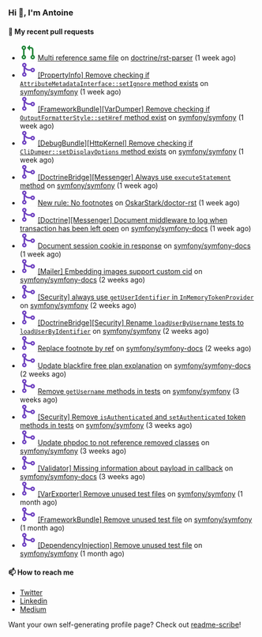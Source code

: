 ### Hi 👋, I'm Antoine

#### 👷 My recent pull requests

- ![](./assets/pr-open.svg) [Multi reference same file](https://github.com/doctrine/rst-parser/pull/276) on [doctrine/rst-parser](https://github.com/doctrine/rst-parser) (1 week ago)
- ![](./assets/pr-merged.svg) [[PropertyInfo] Remove checking if `AttributeMetadataInterface::setIgnore` method exists](https://github.com/symfony/symfony/pull/51607) on [symfony/symfony](https://github.com/symfony/symfony) (1 week ago)
- ![](./assets/pr-merged.svg) [[FrameworkBundle][VarDumper] Remove checking if `OutputFormatterStyle::setHref` method exist](https://github.com/symfony/symfony/pull/51606) on [symfony/symfony](https://github.com/symfony/symfony) (1 week ago)
- ![](./assets/pr-merged.svg) [[DebugBundle][HttpKernel] Remove checking if `CliDumper::setDisplayOptions` method exists](https://github.com/symfony/symfony/pull/51605) on [symfony/symfony](https://github.com/symfony/symfony) (1 week ago)
- ![](./assets/pr-merged.svg) [[DoctrineBridge][Messenger] Always use `executeStatement` method](https://github.com/symfony/symfony/pull/51587) on [symfony/symfony](https://github.com/symfony/symfony) (1 week ago)
- ![](./assets/pr-merged.svg) [New rule: No footnotes](https://github.com/OskarStark/doctor-rst/pull/1494) on [OskarStark/doctor-rst](https://github.com/OskarStark/doctor-rst) (1 week ago)
- ![](./assets/pr-merged.svg) [[Doctrine][Messenger] Document middleware to log when transaction has been left open](https://github.com/symfony/symfony-docs/pull/18833) on [symfony/symfony-docs](https://github.com/symfony/symfony-docs) (1 week ago)
- ![](./assets/pr-merged.svg) [Document session cookie in response](https://github.com/symfony/symfony-docs/pull/18832) on [symfony/symfony-docs](https://github.com/symfony/symfony-docs) (1 week ago)
- ![](./assets/pr-merged.svg) [[Mailer] Embedding images support custom cid](https://github.com/symfony/symfony-docs/pull/18817) on [symfony/symfony-docs](https://github.com/symfony/symfony-docs) (2 weeks ago)
- ![](./assets/pr-merged.svg) [[Security] always use `getUserIdentifier` in `InMemoryTokenProvider`](https://github.com/symfony/symfony/pull/51535) on [symfony/symfony](https://github.com/symfony/symfony) (2 weeks ago)
- ![](./assets/pr-merged.svg) [[DoctrineBridge][Security] Rename `loadUserByUsername` tests to `loadUserByIdentifier`](https://github.com/symfony/symfony/pull/51534) on [symfony/symfony](https://github.com/symfony/symfony) (2 weeks ago)
- ![](./assets/pr-merged.svg) [Replace footnote by ref](https://github.com/symfony/symfony-docs/pull/18816) on [symfony/symfony-docs](https://github.com/symfony/symfony-docs) (2 weeks ago)
- ![](./assets/pr-merged.svg) [Update blackfire free plan explanation](https://github.com/symfony/symfony-docs/pull/18815) on [symfony/symfony-docs](https://github.com/symfony/symfony-docs) (2 weeks ago)
- ![](./assets/pr-merged.svg) [Remove `getUsername` methods in tests](https://github.com/symfony/symfony/pull/51500) on [symfony/symfony](https://github.com/symfony/symfony) (3 weeks ago)
- ![](./assets/pr-merged.svg) [[Security] Remove `isAuthenticated` and `setAuthenticated` token methods in tests](https://github.com/symfony/symfony/pull/51499) on [symfony/symfony](https://github.com/symfony/symfony) (3 weeks ago)
- ![](./assets/pr-merged.svg) [Update phpdoc to not reference removed classes](https://github.com/symfony/symfony/pull/51498) on [symfony/symfony](https://github.com/symfony/symfony) (3 weeks ago)
- ![](./assets/pr-merged.svg) [[Validator] Missing information about payload in callback](https://github.com/symfony/symfony-docs/pull/18791) on [symfony/symfony-docs](https://github.com/symfony/symfony-docs) (3 weeks ago)
- ![](./assets/pr-merged.svg) [[VarExporter] Remove unused test files](https://github.com/symfony/symfony/pull/51406) on [symfony/symfony](https://github.com/symfony/symfony) (1 month ago)
- ![](./assets/pr-merged.svg) [[FrameworkBundle] Remove unused test file](https://github.com/symfony/symfony/pull/51405) on [symfony/symfony](https://github.com/symfony/symfony) (1 month ago)
- ![](./assets/pr-merged.svg) [[DependencyInjection] Remove unused test file](https://github.com/symfony/symfony/pull/51404) on [symfony/symfony](https://github.com/symfony/symfony) (1 month ago)

#### 📫 How to reach me

- [Twitter](https://twitter.com/a_lamirault)
- [Linkedin](https://www.linkedin.com/in/antoine-lamirault-9a9a9a107/)
- [Medium](https://alamirault.medium.com)

Want your own self-generating profile page? Check out [readme-scribe](https://github.com/muesli/readme-scribe)!
